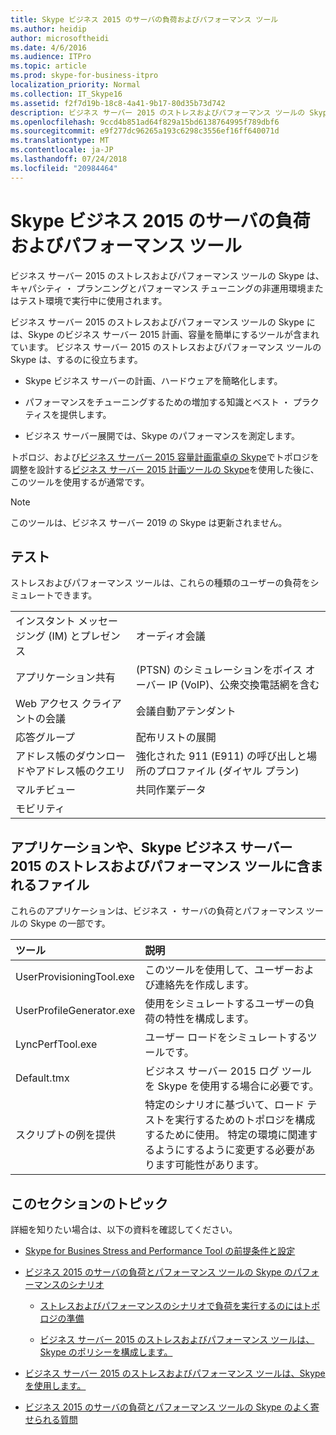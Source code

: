```yaml
---
title: Skype ビジネス 2015 のサーバの負荷およびパフォーマンス ツール
ms.author: heidip
author: microsoftheidi
ms.date: 4/6/2016
ms.audience: ITPro
ms.topic: article
ms.prod: skype-for-business-itpro
localization_priority: Normal
ms.collection: IT_Skype16
ms.assetid: f2f7d19b-18c8-4a41-9b17-80d35b73d742
description: ビジネス サーバー 2015 のストレスおよびパフォーマンス ツールの Skype は、キャパシティ ・ プランニングとパフォーマンス チューニングの非運用環境またはテスト環境で実行中に使用されます。
ms.openlocfilehash: 9ccd4b851ad64f829a15bd6138764995f789dbf6
ms.sourcegitcommit: e9f277dc96265a193c6298c3556ef16ff640071d
ms.translationtype: MT
ms.contentlocale: ja-JP
ms.lasthandoff: 07/24/2018
ms.locfileid: "20984464"
---
```

# <a name="skype-for-business-server-2015-stress-and-performance-tool"></a>Skype ビジネス 2015 のサーバの負荷およびパフォーマンス ツール
 
ビジネス サーバー 2015 のストレスおよびパフォーマンス ツールの Skype は、キャパシティ ・ プランニングとパフォーマンス チューニングの非運用環境またはテスト環境で実行中に使用されます。
  
ビジネス サーバー 2015 のストレスおよびパフォーマンス ツールの Skype には、Skype のビジネス サーバー 2015 計画、容量を簡単にするツールが含まれています。 ビジネス サーバー 2015 のストレスおよびパフォーマンス ツールの Skype は、するのに役立ちます。
  
- Skype ビジネス サーバーの計画、ハードウェアを簡略化します。
    
- パフォーマンスをチューニングするための増加する知識とベスト ・ プラクティスを提供します。
    
- ビジネス サーバー展開では、Skype のパフォーマンスを測定します。
    
トポロジ、および[ビジネス サーバー 2015 容量計画電卓の Skype](../../management-tools/capacity-planning-calculator.md)でトポロジを調整を設計する[ビジネス サーバー 2015 計画ツールの Skype](../../management-tools/planning-tool/planning-tool.md)を使用した後に、このツールを使用するが通常です。 

> [!NOTE]
> このツールは、ビジネス サーバー 2019 の Skype は更新されません。
  
## <a name="tests"></a>テスト

ストレスおよびパフォーマンス ツールは、これらの種類のユーザーの負荷をシミュレートできます。
  
|||
|:-----|:-----|
|インスタント メッセージング (IM) とプレゼンス  <br/> |オーディオ会議  <br/> |
|アプリケーション共有  <br/> |(PTSN) のシミュレーションをボイス オーバー IP (VoIP)、公衆交換電話網を含む  <br/> |
|Web アクセス クライアントの会議  <br/> |会議自動アテンダント  <br/> |
|応答グループ  <br/> |配布リストの展開  <br/> |
|アドレス帳のダウンロードやアドレス帳のクエリ  <br/> |強化された 911 (E911) の呼び出しと場所のプロファイル (ダイヤル プラン)  <br/> |
|マルチビュー  <br/> |共同作業データ  <br/> |
|モビリティ  <br/> ||
   
## <a name="applications-and-files-included-with-the-skype-for-business-server-2015-stress-and-performance-tool"></a>アプリケーションや、Skype ビジネス サーバー 2015 のストレスおよびパフォーマンス ツールに含まれるファイル

これらのアプリケーションは、ビジネス ・ サーバの負荷とパフォーマンス ツールの Skype の一部です。
  
|**ツール**|**説明**|
|:-----|:-----|
|UserProvisioningTool.exe  <br/> |このツールを使用して、ユーザーおよび連絡先を作成します。  <br/> |
|UserProfileGenerator.exe  <br/> |使用をシミュレートするユーザーの負荷の特性を構成します。  <br/> |
|LyncPerfTool.exe  <br/> |ユーザー ロードをシミュレートするツールです。  <br/> |
|Default.tmx  <br/> |ビジネス サーバー 2015 ログ ツールを Skype を使用する場合に必要です。  <br/> |
|スクリプトの例を提供  <br/> |特定のシナリオに基づいて、ロード テストを実行するためのトポロジを構成するために使用。 特定の環境に関連するようにするように変更する必要があります可能性があります。  <br/> |
   
## <a name="topics-in-this-section"></a>このセクションのトピック

詳細を知りたい場合は、以下の資料を確認してください。
  
- [Skype for Busines Stress and Performance Tool の前提条件と設定](prerequisites-and-setup.md)
    
- [ビジネス 2015 のサーバの負荷とパフォーマンス ツールの Skype のパフォーマンスのシナリオ](scenarios.md)
    
  - [ストレスおよびパフォーマンスのシナリオで負荷を実行するのにはトポロジの準備](provisioning-the-topology-to-run-load.md)
    
  - [ビジネス サーバー 2015 のストレスおよびパフォーマンス ツールは、Skype のポリシーを構成します。](configuring-policies.md)
    
- [ビジネス サーバー 2015 のストレスおよびパフォーマンス ツールは、Skype を使用します。](using-the-tool.md)
    
- [ビジネス 2015 のサーバの負荷とパフォーマンス ツールの Skype のよく寄せられる質問](faq.md)
    

